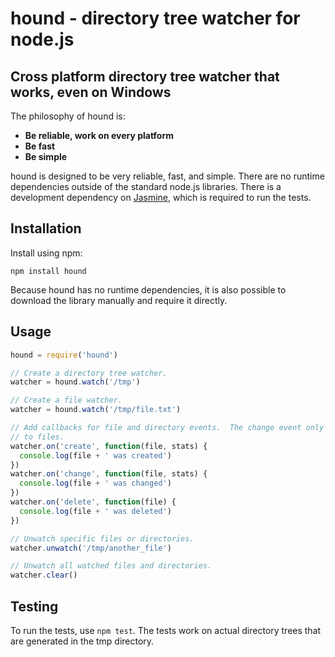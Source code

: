 hound - directory tree watcher for node.js
=============================================

Cross platform directory tree watcher that works, even on Windows
-----------------------------------------------------------------

The philosophy of hound is:

* **Be reliable, work on every platform**
* **Be fast**
* **Be simple**

hound is designed to be very reliable, fast, and simple.  There are no runtime
dependencies outside of the standard node.js libraries.  There is a development
dependency on [Jasmine](https://jasmine.github.io/), which is required
to run the tests.

Installation
------------

Install using npm:

```
npm install hound
```

Because hound has no runtime dependencies, it is also possible to download the
library manually and require it directly.

Usage
-----

```javascript
hound = require('hound')

// Create a directory tree watcher.
watcher = hound.watch('/tmp')

// Create a file watcher.
watcher = hound.watch('/tmp/file.txt')

// Add callbacks for file and directory events.  The change event only applies
// to files.
watcher.on('create', function(file, stats) {
  console.log(file + ' was created')
})
watcher.on('change', function(file, stats) {
  console.log(file + ' was changed')
})
watcher.on('delete', function(file) {
  console.log(file + ' was deleted')
})

// Unwatch specific files or directories.
watcher.unwatch('/tmp/another_file')

// Unwatch all watched files and directories.
watcher.clear()
```

Testing
-------

To run the tests, use `npm test`.  The tests work on actual directory trees that
are generated in the tmp directory.
